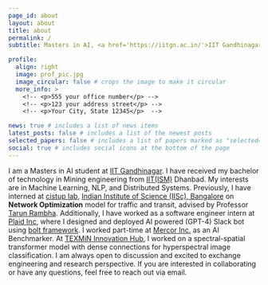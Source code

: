 ```yaml
---
page_id: about
layout: about
title: about
permalink: /
subtitle: Masters in AI, <a href='https://iitgn.ac.in/'>IIT Gandhinagar</a> | Bachelor in Mining Engineering, <a href='https://www.iitism.ac.in/'>IIT(ISM)</a> Dhanbad

profile:
  align: right
  image: prof_pic.jpg
  image_circular: false # crops the image to make it circular
  more_info: >
    <!-- <p>555 your office number</p> -->
    <!-- <p>123 your address street</p> -->
    <!-- <p>Your City, State 12345</p>  -->

news: true # includes a list of news items
latest_posts: false # includes a list of the newest posts
selected_papers: false # includes a list of papers marked as "selected={true}"
social: true # includes social icons at the bottom of the page
---
```


I am a Masters in AI student at [IIT Gandhinagar](https://iitgn.ac.in/). I have received my bachelor of technology in Mining engineering from [IIT(ISM)](https://www.iitism.ac.in/) Dhanbad. My interests are in Machine Learning, NLP, and Distributed Systems. Previously, I have interned at [cistup lab](https://cistup.iisc.ac.in/), [Indian Institute of Science (IISc), Bangalore](https://iisc.ac.in/) on **Network Optimization** model for traffic and transit, advised by Professor [Tarun Rambha](http://civil.iisc.ac.in/~tarunr/). Additionally, I have worked as a software engineer intern at [Plaid Inc](https://plaid.co.jp/en/), where I designed and deployed AI powered (GPT-4) Slack bot using [bolt framework](https://tools.slack.dev/bolt-js/). I worked part-time at [Mercor Inc.](https://mercor.com) as an AI Benchmarker. At [TEXMiN Innovation Hub](https://texmin.in/), I worked on a spectral-spatial transformer model with dense connections for hyperspectral image classification.
I am always open to discussion and excited to exchange engineering and research perspective. If you are interested in collaborating or have any questions, feel free to reach out via email.
